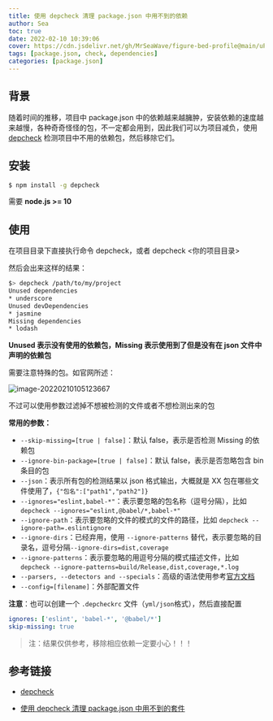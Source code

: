 ```yaml
---
title: 使用 depcheck 清理 package.json 中用不到的依赖
author: Sea
toc: true
date: 2022-02-10 10:39:06
cover: https://cdn.jsdelivr.net/gh/MrSeaWave/figure-bed-profile@main/uPic/2022/LTI6FJ_nikita-s-shot1.jpeg
tags: [package.json, check, dependencies]
categories: [package.json]
---
```


## 背景

随着时间的推移，项目中 package.json 中的依赖越来越臃肿，安装依赖的速度越来越慢，各种奇奇怪怪的包，不一定都会用到，因此我们可以为项目减负，使用 [depcheck](https://www.npmjs.com/package/depcheck) 检测项目中不用的依赖包，然后移除它们。

<!--more-->

## 安装

```bash
$ npm install -g depcheck
```

需要 **node.js >= 10**

## 使用

在项目目录下直接执行命令 depcheck，或者 depcheck <你的项目目录>

然后会出来这样的结果：

```bash
$> depcheck /path/to/my/project
Unused dependencies
* underscore
Unused devDependencies
* jasmine
Missing dependencies
* lodash
```

**Unused 表示没有使用的依赖包，Missing 表示使用到了但是没有在 json 文件中声明的依赖包**

需要注意特殊的包。如官网所述：

![image-20220210105123667](https://cdn.jsdelivr.net/gh/MrSeaWave/figure-bed-profile@main/uPic/2022/RDIk4o_image-20220210105123667.png)

不过可以使用参数过滤掉不想被检测的文件或者不想检测出来的包

**常用的参数：**

- `--skip-missing=[true | false]`：默认 false，表示是否检测 Missing 的依赖包
- `--ignore-bin-package=[true | false]`：默认 false，表示是否忽略包含 bin 条目的包
- `--json`：表示所有包的检测结果以 json 格式输出，大概就是 XX 包在哪些文件使用了，`{"包名":["path1","path2"]}`
- `--ignores="eslint,babel-*"`：表示要忽略的包名称（逗号分隔），比如 `depcheck --ignores="eslint,@babel/*,babel-*"`
- `--ignore-path`：表示要忽略的文件的模式的文件的路径，比如 `depcheck --ignore-path=.eslintignore`
- `--ignore-dirs`：已经弃用，使用 `--ignore-patterns` 替代，表示要忽略的目录名，逗号分隔`--ignore-dirs=dist,coverage`
- `--ignore-patterns`：表示要忽略的用逗号分隔的模式描述文件，比如 `depcheck --ignore-patterns=build/Release,dist,coverage,*.log`
- `--parsers, --detectors and --specials`：高级的语法使用参考[官方文档](https://github.com/depcheck/depcheck/blob/master/doc/pluggable-design.md)
- `--config=[filename]`：外部配置文件

**注意**：也可以创建一个 `.depcheckrc` 文件（`yml/json`格式），然后直接配置

```yaml
ignores: ['eslint', 'babel-*', '@babel/*']
skip-missing: true
```

> 注：结果仅供参考，移除相应依赖一定要小心！！！

## 参考链接

- [depcheck](https://www.npmjs.com/package/depcheck)

- [使用 depcheck 清理 package.json 中用不到的套件](https://oranwind.org/node-js-depcheck/)

